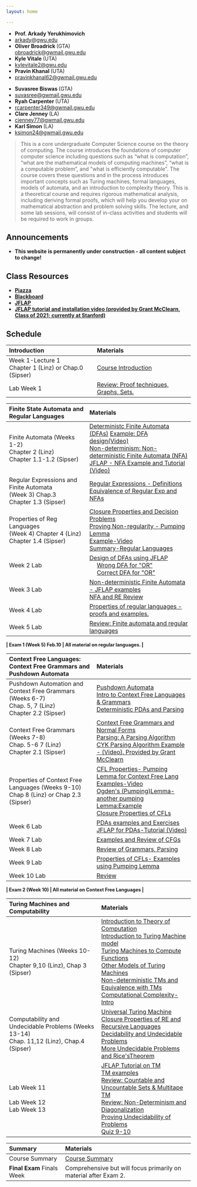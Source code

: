 ```yaml
---
layout: home

---
```

<div class="wrapper" markdown="0"><div class="footer-col-wrapper">
<div class="footer-col two-col-1">
    <ul class="contact-list">
        <li><b>Prof. Arkady Yerukhimovich</b></li>
        <li><a href="mailto:arkady@gwu.edu">arkady@gwu.edu</a></li>
        <li><b> Oliver Broadrick  </b> (GTA) </li>
        <a href="mailto:obroadrick@gwmail.gwu.edu">obroadrick@gwmail.gwu.edu</a>
        <li><b> Kyle Vitale </b> (UTA) </li>
        <li><a href="mailto:kylevitale2@gwu.edu">kylevitale2@gwu.edu</a> </li>
        <li><b> Pravin Khanal </b> (UTA) </li>
        <li><a href="mailto:pravinkhanal62@gwmail.gwu.edu">pravinkhanal62@gwmail.gwu.edu</a> </li>
    </ul>
</div>
<div class="footer-col two-col-2">
    <ul class="contact-list">
        <li><b> Suvasree Biswas </b> (GTA)</li>
        <li><a href="mailto:suvasree@gwmail.gwu.edu">suvasree@gwmail.gwu.edu</a> </li>
        <li><b> Ryah Carpenter </b> (UTA) </li>
        <li><a href="mailto:rcarpenter349@gwmail.gwu.edu">rcarpenter349@gwmail.gwu.edu</a> </li>
        <li><b> Clare Jenney </b> (LA) </li>
        <li><a href="mailto:cjenney77@gwmail.gwu.edu">cjenney77@gwmail.gwu.edu</a> </li>
        <li><b> Karl Simon </b> (LA) </li>
        <li><a href="mailto:ksimon24@gwmail.gwu.edu">ksimon24@gwmail.gwu.edu</a> </li>
      </ul>
</div>
</div>
</div>


> This is a core undergraduate Computer Science course on the theory of computing. The course introduces the foundations of computer computer science including questions such as “what is computation”, “what are the mathematical models of computing machines”, “what is a computable problem”, and "what is efficiently computable". The course covers these questions and in the process introduces important concepts such as Turing machines, formal languages, models of automata, and an introduction to complexity theory.  This is a theoretical course and requires rigorous mathematical analysis, including deriving formal proofs, which will help you develop your on mathematical abstraction and problem solving skills. The lecture, and some lab sessions, will consist of in-class activities and students will be required to work in groups.



## Announcements ##
  - <b>This website is permanently under construction - all content subject to change!<b>

## Class Resources ##
  - [Piazza](http://piazza.com/gwu/spring2023/cs3313)
  - [Blackboard](http://blackboard.gwu.edu)
  - [JFLAP](http://jflap.org)
  - [JFLAP tutorial and installation video (provided by Grant McClearn, Class of 2021; currently at Stanford)](https://youtu.be/xA2D7kv8IzY)

## Schedule  ##

<div style="font-size:90%">

| Introduction  | Materials
| :--- |:---  |
| Week 1-Lecture 1 <br> Chapter 1 (Linz) or Chap.0 (Sipser) |   [Course Introduction](lectures/intro.pdf) |  
| Lab Week 1  | [Review: Proof techniques, Graphs, Sets.](lectures/Lab1.pdf)|

| Finite State Automata and Regular Languages  | Materials
| :--- |:---  |
|  Finite Automata (Weeks 1-2) <br> Chapter 2 (Linz) <br> Chapter 1.1-1.2 (Sipser) |  [Deterministc Finite Automata (DFAs)](lectures/FSM1.pdf) [Example: DFA design(Video)](https://youtu.be/LyQvWZpCsfQ)<br> [Non-determinism: Non-deterministic Finite Automata (NFA)](lectures/FSM2.pdf)  <br> [JFLAP - NFA Example and Tutorial (Video)](https://youtu.be/gflTAQvxZTg) |  
| Regular Expressions and Finite Automata <br> (Week 3) Chap.3 <br> Chapter 1.3 (Sipser) |  [Regular Expressions - Definitions](lectures/FSM3.pdf) <br> [Equivalence of Regular Exp and NFAs](lectures/FSM4.pdf)   <br>   |
| Properties of Reg Languages  <br> (Week 4) Chapter 4 (Linz) <br> Chapter 1.4 (Sipser)| [Closure Properties and Decision Problems](lectures/FSM5.pdf) <br> [Proving Non-regularity - Pumping Lemma](lectures/pumpinglemma1.pdf) <br> [Example-Video](https://youtu.be/HDxTDxDgvn4) <br> [Summary-Regular Languages](lectures/FSM6.pdf) |
| Week 2 Lab | [Design of DFAs using JFLAP](lectures/Lab2.pdf) <br> &emsp; [Wrong DFA for "OR"](lectures/dfa-wrong.jff) <br> &emsp; [Correct DFA for "OR"](lectures/dfa-correct.jff) |
| Week 3 Lab | [Non-deterministic Finite Automata -  JFLAP examples](https://youtu.be/gflTAQvxZTg) <br> [NFA and RE Review](lectures/Lab3.pdf) |
| Week 4 Lab | [Properties of regular languages - proofs and examples.](lectures/Lab4.pdf) |
| Week 5 Lab | [Review: Finite automata and regular languages](lectures/Lab5.pdf)  |

| <b> Exam 1 (Week 5) Feb.10 </b> | All material on regular languages. |

| Context Free Languages: Context Free Grammars and Pushdown Automata  | Materials
| :--- |:---  |
| Pushdown Automation and Context Free Grammars (Weeks 6-7) <br> Chap. 5, 7 (Linz) <br> Chapter 2.2 (Sipser)  |  [Pushdown Automata](lectures/PDA1.pdf) <br> [Intro to Context Free Languages & Grammars](lectures/cfg1.pdf) <br>  [Deterministic PDAs and Parsing](lectures/PDA2.pdf) <br> |   
| Context Free Grammars (Weeks 7-8) <br> Chap. 5-6 7 (Linz) <br> Chapter 2.1 (Sipser)| [Context Free Grammars and Normal Forms](lectures/cfg2.pdf) <br>  [Parsing: A Parsing Algorithm](lectures/cfg3.pdf)<br> [CYK Parsing Algorithm Example - (Video). Provided by Grant McClearn](https://youtu.be/SD-DIkYSLsI) |
| Properties of Context Free Languages (Weeks 9-10) <br> Chap 8 (Linz) or Chap 2.3 (Sipser)| [CFL Properties- Pumping Lemma for Context Free Lang](lectures/cfg4.pdf) <br>  [Examples-Video](https://youtu.be/W6OPw6-AJXg) <br> [Ogden's (Pumping)Lemma-another pumping Lemma:Example](https://youtu.be/ZGjL31voTkc) <br> [Closure Properties of CFLs](lectures/cfg5.pdf)   |
| Week 6 Lab | [PDAs examples and Exercises](lectures/Lab6.pdf) <br> [JFLAP for PDAs-Tutorial (Video)](https://youtu.be/K7Gb_SPu0dA)|
| Week 7 Lab | [Examples and Review of CFGs](lectures/Lab7.pdf)|
| Week 8 Lab | [Review of Grammars, Parsing](lectures/Lab8.pdf) |    
| Week 9 Lab | [Properties of CFLs- Examples using Pumping Lemma](lectures/Lab9.pdf)|
| Week 10 Lab | [Review](lectures/Lab10.pdf)|

| <b> Exam 2 (Week 10) </b> | All material on Context Free Languages |

|Turing Machines and Computability| Materials
| :--- |:---  |
| Turing Machines (Weeks 10-12) <br> Chapter 9,10 (Linz), Chap 3 (Sipser) | [Introduction to Theory of Computation](lectures/tm1.pdf) <br> [Introduction to Turing Machine model](lectures/tm2.pdf) <br> [Turing Machines to Compute Functions](lectures/tm3.pdf) <br>  [Other Models of Turing Machines](lectures/tm4.pdf) <br> [Non-deterministic TMs and Equivalence with TMs](lectures/tm5.pdf) <br> [Computational Complexity-Intro](lectures/NPC.pdf)|  
| Computability and Undecidable Problems (Weeks 13-14) <br> Chap. 11,12 (Linz), Chap.4 (Sipser)  |  [Universal Turing Machine](lectures/tm6.pdf)<br> [Closure Properties of RE and Recursive Languages](lectures/tm7.pdf) <br>  [Decidability and Undecidable Problems](lectures/tm8.pdf) <br> [More Undecidable Problems and Rice'sTheorem](lectures/tm9.pdf)|
| Lab Week 11 <br> <br> Lab Week 12 <br> Lab Week 13 | [JFLAP Tutorial on TM](https://www.youtube.com/watch?v=go9-9Ylr0I0) <br> [TM examples](lectures/Lab11.pdf) <br> [Review: Countable and Uncountable Sets & Multitape TM](lectures/Lab12.pdf) <br> [Review: Non-Determinism and Diagonalization](lectures/Lab13.pdf) <br> [Proving Undecidability of Problems](lectures/Lab14.pdf) <br> [Quiz 9-10](lectures/quiz9-10.pdf)|

| Summary   | Materials
| :--- |:---  |
|  Course Summary   |   [Course Summary](lectures/summary.pdf)|  
| <b> Final Exam </b> Finals Week | Comprehensive but will focus primarily on material after Exam 2.|



</div>
